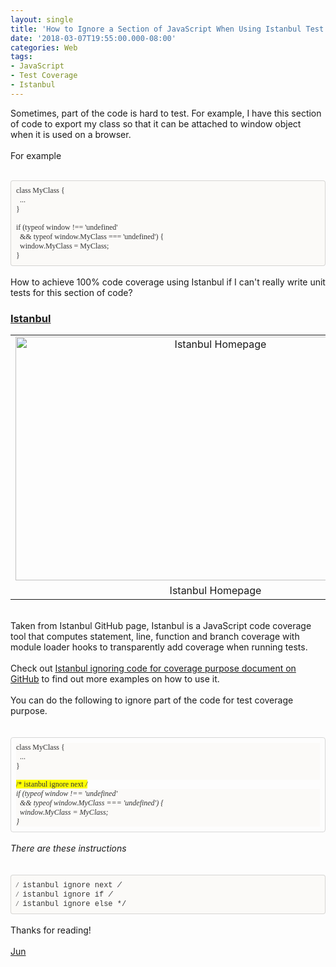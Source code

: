 ```yaml
---
layout: single
title: 'How to Ignore a Section of JavaScript When Using Istanbul Test Coverage? '
date: '2018-03-07T19:55:00.000-08:00'
categories: Web
tags:
- JavaScript
- Test Coverage
- Istanbul
---
```


Sometimes, part of the code is hard to test. For example, I have this section of code to export my class so that it can be attached to window object when it is used on a browser.<br /><br />For example<br /><!--?xml version="1.0" encoding="UTF-8"?-->  <br /><div style="-en-codeblock: true; background-color: #fbfaf8; border-bottom-left-radius: 4px; border-bottom-right-radius: 4px; border-top-left-radius: 4px; border-top-right-radius: 4px; border: 1px solid rgba(0, 0, 0, 0.14902); box-sizing: border-box; color: #333333; font-family: Monaco, Menlo, Consolas, 'Courier New', monospace; font-size: 12px; padding: 8px;"><div><span style="font-family: &quot;monaco&quot;;">class MyClass {</span></div><div><span style="font-family: &quot;monaco&quot;;">&nbsp;&nbsp;...</span></div><div><span style="font-family: &quot;monaco&quot;;">}&nbsp;&nbsp;&nbsp;&nbsp;</span></div><div><br style="font-family: Monaco;" /></div><div><span style="font-family: &quot;monaco&quot;;">if (typeof window !== 'undefined'</span></div><div><span style="font-family: &quot;monaco&quot;;">&nbsp;&nbsp;&amp;&amp; typeof window.MyClass === 'undefined') {</span></div><div><span style="font-family: &quot;monaco&quot;;">&nbsp;&nbsp;window.MyClass = MyClass;</span></div><div><span style="font-family: &quot;monaco&quot;;">}</span></div></div><br />How to achieve 100% code coverage using Istanbul if I can't really write unit tests for this section of code?<br /><h3><a href="https://istanbul.js.org/" target="_blank">Istanbul</a></h3><div style="text-align: center;"><table align="center" cellpadding="0" cellspacing="0" class="tr-caption-container" style="margin-left: auto; margin-right: auto; text-align: center;"><tbody><tr><td style="text-align: center;"><a href="https://2.bp.blogspot.com/-pDZ3p0jwewo/Wpol3I_Df5I/AAAAAAAAAkI/vbUPp58v8mIaiPrKLNZ1mg73rDsYN03tACLcBGAs/s1600/istanbul-homepage.png" imageanchor="1" style="margin-left: auto; margin-right: auto;"><img alt="Istanbul Homepage" border="0" data-original-height="727" data-original-width="1188" height="390" src="https://2.bp.blogspot.com/-pDZ3p0jwewo/Wpol3I_Df5I/AAAAAAAAAkI/vbUPp58v8mIaiPrKLNZ1mg73rDsYN03tACLcBGAs/s640/istanbul-homepage.png" title="Istanbul Homepage" width="640" /></a></td></tr><tr><td class="tr-caption" style="text-align: center;">Istanbul Homepage</td></tr></tbody></table></div><div><br /></div><div>Taken from Istanbul GitHub page, Istanbul is a JavaScript code coverage tool that computes statement, line, function and branch coverage with module loader hooks to transparently add coverage when running tests.</div><div><br /></div>Check out <a href="https://github.com/gotwarlost/istanbul/blob/master/ignoring-code-for-coverage.md" target="_blank">Istanbul ignoring code for coverage purpose document on GitHub</a>&nbsp;to find out more examples on how to use it.<br /><br />You can do the following to ignore part of the code for test coverage purpose.<br /><div><br /></div><!--?xml version="1.0" encoding="UTF-8"?-->  <br /><div style="border-radius: 4px; border: 1px solid rgba(0, 0, 0, 0.15); box-sizing: border-box; color: #333333; font-family: Monaco, Menlo, Consolas, &quot;Courier New&quot;, monospace; font-size: 12px; padding: 8px;"><div style="background-color: #fbfaf8;"><span style="font-family: &quot;monaco&quot;;">class MyClass {</span></div><div style="background-color: #fbfaf8;"><span style="font-family: &quot;monaco&quot;;">&nbsp;&nbsp;...</span></div><div style="background-color: #fbfaf8;"><span style="font-family: &quot;monaco&quot;;">}&nbsp;&nbsp;&nbsp;&nbsp;</span></div><div style="background-color: #fbfaf8;"><br style="font-family: Monaco;" /></div><div><span style="background-color: yellow; font-family: &quot;monaco&quot;;">/* istanbul ignore next */</span></div><div style="background-color: #fbfaf8;"><span style="font-family: &quot;monaco&quot;;">if (typeof window !== 'undefined'</span></div><div style="background-color: #fbfaf8;"><span style="font-family: &quot;monaco&quot;;">&nbsp;&nbsp;&amp;&amp; typeof window.MyClass === 'undefined') {</span></div><div style="background-color: #fbfaf8;"><span style="font-family: &quot;monaco&quot;;">&nbsp;&nbsp;window.MyClass = MyClass;</span></div><div style="background-color: #fbfaf8;"><span style="font-family: &quot;monaco&quot;;">}</span></div></div><br />There are these instructions<br /><div><br /></div><!--?xml version="1.0" encoding="UTF-8"?-->  <br /><div style="-en-codeblock: true; background-color: #fbfaf8; border-bottom-left-radius: 4px; border-bottom-right-radius: 4px; border-top-left-radius: 4px; border-top-right-radius: 4px; border: 1px solid rgba(0, 0, 0, 0.14902); box-sizing: border-box; color: #333333; font-family: Monaco, Menlo, Consolas, 'Courier New', monospace; font-size: 12px; padding: 8px;"><div><span style="font-family: &quot;monaco&quot;;">/* istanbul ignore next */</span></div><div><span style="font-family: &quot;monaco&quot;;">/* istanbul ignore if */</span></div><div><span style="font-family: &quot;monaco&quot;;">/* istanbul ignore else */</span></div></div><br />Thanks for reading!<br /><br /><a href="http://www.language-diary.com/p/jun711-language-diary.html" target="_blank">Jun</a><br /><div><br /></div><div class="separator" style="clear: both; text-align: center;"><br /></div>